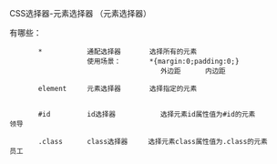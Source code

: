CSS选择器-元素选择器  （元素选择器）


   有哪些：

           *           通配选择器       选择所有的元素
                       使用场景：       *{margin:0;padding:0;}
                                         外边距      内边距

           element     元素选择器       选择指定的元素


           #id         id选择器           选择元素id属性值为#id的元素                     领导

           .class      class选择器     选择元素class属性值为.class的元素              员工

